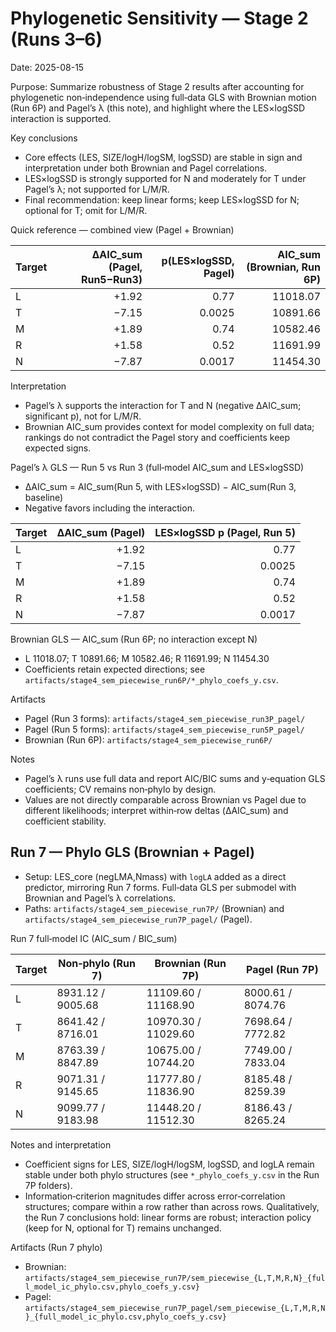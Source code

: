 # Phylogenetic Sensitivity — Stage 2 (Runs 3–6)

Date: 2025-08-15

Purpose: Summarize robustness of Stage 2 results after accounting for phylogenetic non‑independence using full‑data GLS with Brownian motion (Run 6P) and Pagel’s λ (this note), and highlight where the LES×logSSD interaction is supported.

Key conclusions
- Core effects (LES, SIZE/logH/logSM, logSSD) are stable in sign and interpretation under both Brownian and Pagel correlations.
- LES×logSSD is strongly supported for N and moderately for T under Pagel’s λ; not supported for L/M/R.
- Final recommendation: keep linear forms; keep LES×logSSD for N; optional for T; omit for L/M/R.

Quick reference — combined view (Pagel + Brownian)

| Target | ΔAIC_sum (Pagel, Run5−Run3) | p(LES×logSSD, Pagel) | AIC_sum (Brownian, Run 6P) |
|---|---:|---:|---:|
| L | +1.92 | 0.77 | 11018.07 |
| T | −7.15 | 0.0025 | 10891.66 |
| M | +1.89 | 0.74 | 10582.46 |
| R | +1.58 | 0.52 | 11691.99 |
| N | −7.87 | 0.0017 | 11454.30 |

Interpretation
- Pagel’s λ supports the interaction for T and N (negative ΔAIC_sum; significant p), not for L/M/R.
- Brownian AIC_sum provides context for model complexity on full data; rankings do not contradict the Pagel story and coefficients keep expected signs.

Pagel’s λ GLS — Run 5 vs Run 3 (full‑model AIC_sum and LES×logSSD)
- ΔAIC_sum = AIC_sum(Run 5, with LES×logSSD) − AIC_sum(Run 3, baseline)
- Negative favors including the interaction.

| Target | ΔAIC_sum (Pagel) | LES×logSSD p (Pagel, Run 5) |
|---|---:|---:|
| L | +1.92 | 0.77 |
| T | −7.15 | 0.0025 |
| M | +1.89 | 0.74 |
| R | +1.58 | 0.52 |
| N | −7.87 | 0.0017 |

Brownian GLS — AIC_sum (Run 6P; no interaction except N)
- L 11018.07; T 10891.66; M 10582.46; R 11691.99; N 11454.30
- Coefficients retain expected directions; see `artifacts/stage4_sem_piecewise_run6P/*_phylo_coefs_y.csv`.

Artifacts
- Pagel (Run 3 forms): `artifacts/stage4_sem_piecewise_run3P_pagel/`
- Pagel (Run 5 forms): `artifacts/stage4_sem_piecewise_run5P_pagel/`
- Brownian (Run 6P): `artifacts/stage4_sem_piecewise_run6P/`

Notes
- Pagel’s λ runs use full data and report AIC/BIC sums and y‑equation GLS coefficients; CV remains non‑phylo by design.
- Values are not directly comparable across Brownian vs Pagel due to different likelihoods; interpret within‑row deltas (ΔAIC_sum) and coefficient stability.

## Run 7 — Phylo GLS (Brownian + Pagel)

- Setup: LES_core (negLMA,Nmass) with `logLA` added as a direct predictor, mirroring Run 7 forms. Full‑data GLS per submodel with Brownian and Pagel’s λ correlations.
- Paths: `artifacts/stage4_sem_piecewise_run7P/` (Brownian) and `artifacts/stage4_sem_piecewise_run7P_pagel/` (Pagel).

Run 7 full‑model IC (AIC_sum / BIC_sum)

| Target | Non‑phylo (Run 7) | Brownian (Run 7P) | Pagel (Run 7P) |
|---|---|---|---|
| L | 8931.12 / 9005.68 | 11109.60 / 11168.90 | 8000.61 / 8074.76 |
| T | 8641.42 / 8716.01 | 10970.30 / 11029.60 | 7698.64 / 7772.82 |
| M | 8763.39 / 8847.89 | 10675.00 / 10744.20 | 7749.00 / 7833.04 |
| R | 9071.31 / 9145.65 | 11777.80 / 11836.90 | 8185.48 / 8259.39 |
| N | 9099.77 / 9183.98 | 11448.20 / 11512.30 | 8186.43 / 8265.24 |

Notes and interpretation
- Coefficient signs for LES, SIZE/logH/logSM, logSSD, and logLA remain stable under both phylo structures (see `*_phylo_coefs_y.csv` in the Run 7P folders).
- Information‑criterion magnitudes differ across error‑correlation structures; compare within a row rather than across rows. Qualitatively, the Run 7 conclusions hold: linear forms are robust; interaction policy (keep for N, optional for T) remains unchanged.

Artifacts (Run 7 phylo)
- Brownian: `artifacts/stage4_sem_piecewise_run7P/sem_piecewise_{L,T,M,R,N}_{full_model_ic_phylo.csv,phylo_coefs_y.csv}`
- Pagel: `artifacts/stage4_sem_piecewise_run7P_pagel/sem_piecewise_{L,T,M,R,N}_{full_model_ic_phylo.csv,phylo_coefs_y.csv}`
